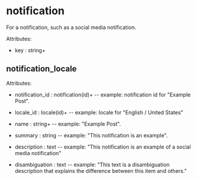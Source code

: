 # notification

For a notification, such as a social media notification.

Attributes:

* key : string+


## notification_locale

Attributes:

* notification_id : notification(id)+ -- example: notification id for "Example Post".

* locale_id : locale(id)+ -- example: locale for "English / United States"

* name : string+ -- example: "Example Post".

* summary : string -- example: "This notification is an example".

* description : text -- example: "This notification is an example of a social media notification"

* disambiguation : text -- example: "This text is a disambiguation description that explains the difference between this item and others."
